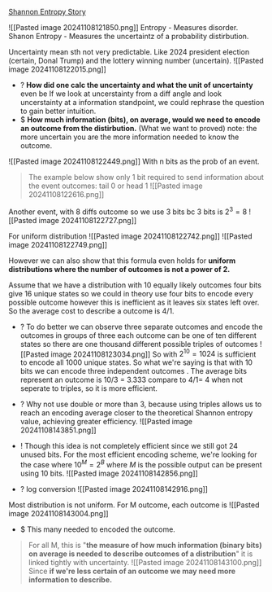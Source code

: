 [Shannon Entropy Story](https://www.quora.com/What-is-an-intuitive-explanation-of-the-concept-of-entropy-in-information-theory)

![[Pasted image 20241108121850.png]]
Entropy - Measures disorder.
Shanon Entropy - Measures the uncertaintz of a probability distirbution.

Uncertainty mean sth not very predictable. Like 2024 president election (certain, Donal Trump) and the lottery winning number (uncertain).
![[Pasted image 20241108122015.png]]
+ ? **How did one calc the uncertainty and what the unit of uncertainty** even be
  If we look at uncerstainty from a diff angle and look uncerstainty at a information standpoint, we could rephrase the question to gain better intuition.
+ $ **How much information (bits), on average, would we need to encode an outcome from the distirbution.** (What we want to proved)
note: the more uncertain you are the more information needed to know the outcome.

![[Pasted image 20241108122449.png]]
With n bits as the prob of an event. 
> The example below show only 1 bit required to send information about the event outcomes: tail 0 or head 1
![[Pasted image 20241108122616.png]]

Another event, with 8 diffs outcome so we use 3 bits bc 3 bits is $2^3=8$
![[Pasted image 20241108122727.png]]

For uniform distribution
![[Pasted image 20241108122742.png]]
![[Pasted image 20241108122749.png]]

However we can also show that this formula even holds for **uniform distributions where the number of outcomes is not a power of 2.**

Assume that we have a distribution with  10 equally likely outcomes  four bits give 16 unique states so we  could in theory use four bits to encode  every possible outcome  however this is inefficient as it leaves six states left over. So the average cost to describe a outcome is 4/1. 
+ ? To do better we can observe three separate outcomes and encode the outcomes in groups of three each outcome can be one of ten different states so there are one thousand different possible triples of outcomes ![[Pasted image 20241108123034.png]]
So with $2^{10} = 1024$ is sufficient to encode all 1000 unique states. So what we're saying is that with 10 bits we can encode three independent outcomes .
The average bits represent an outcome is 10/3 = 3.333 compare to 4/1= 4 when not seperate to triples, so it is more efficient. 
+ ? Why not use double or more than 3, because using triples allows us to reach an encoding average closer to the theoretical Shannon entropy value, achieving greater efficiency. 
![[Pasted image 20241108143851.png]]

+ ! Though this idea is not completely efficient since we still got 24 unused bits.
For the most efficient encoding scheme, we're looking for the case where $10^{M}= 2^B$ where $M$ is the possible output can be present using 10 bits. 
![[Pasted image 20241108142856.png]]
+ ? log conversion 
 ![[Pasted image 20241108142916.png]]

Most distribution is not uniform. For M outcome, each outcome is
![[Pasted image 20241108143004.png]]
+ $ This many needed to encoded the outcome. 

>For all M, this is "**the measure of how much information (binary bits) on average is needed to describe outcomes of a distribution**" it is linked tightly with uncertainty. 
![[Pasted image 20241108143100.png]]
> Since **if we're less certain of an outcome we may need more information to describe.**
